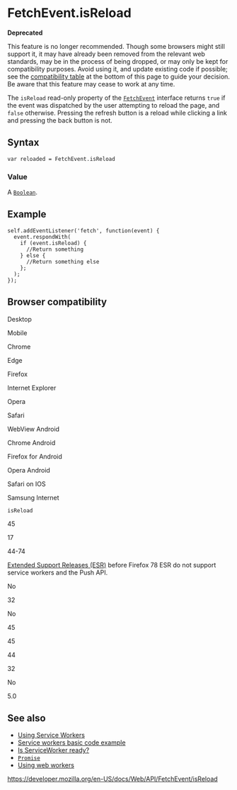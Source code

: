 # FetchEvent.isReload

**Deprecated**

This feature is no longer recommended. Though some browsers might still support it, it may have already been removed from the relevant web standards, may be in the process of being dropped, or may only be kept for compatibility purposes. Avoid using it, and update existing code if possible; see the [compatibility table](#browser_compatibility) at the bottom of this page to guide your decision. Be aware that this feature may cease to work at any time.

The `isReload` read-only property of the [`FetchEvent`](../fetchevent) interface returns `true` if the event was dispatched by the user attempting to reload the page, and `false` otherwise. Pressing the refresh button is a reload while clicking a link and pressing the back button is not.

## Syntax

    var reloaded = FetchEvent.isReload

### Value

A [`Boolean`](https://developer.mozilla.org/en-US/docs/Web/JavaScript/Reference/Global_Objects/Boolean).

## Example

    self.addEventListener('fetch', function(event) {
      event.respondWith(
        if (event.isReload) {
          //Return something
        } else {
          //Return something else
        };
      );
    });

## Browser compatibility

Desktop

Mobile

Chrome

Edge

Firefox

Internet Explorer

Opera

Safari

WebView Android

Chrome Android

Firefox for Android

Opera Android

Safari on IOS

Samsung Internet

`isReload`

45

17

44-74

[Extended Support Releases (ESR)](https://www.mozilla.org/en-US/firefox/organizations/) before Firefox 78 ESR do not support service workers and the Push API.

No

32

No

45

45

44

32

No

5.0

## See also

- [Using Service Workers](../service_worker_api/using_service_workers)
- [Service workers basic code example](https://github.com/mdn/sw-test)
- [Is ServiceWorker ready?](https://jakearchibald.github.io/isserviceworkerready/)
- [`Promise`](https://developer.mozilla.org/en-US/docs/Web/JavaScript/Reference/Global_Objects/Promise)
- [Using web workers](../web_workers_api/using_web_workers)

<a href="https://developer.mozilla.org/en-US/docs/Web/API/FetchEvent/isReload" class="_attribution-link">https://developer.mozilla.org/en-US/docs/Web/API/FetchEvent/isReload</a>
